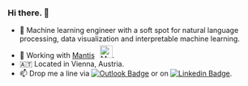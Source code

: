 ### Hi there. 👋

- :robot: Machine learning engineer with a soft spot for natural language processing, data visualization and interpretable machine learning.
- :wrench: Working with <a href="https://github.com/mantisAI">Mantis<img src="https://avatars.githubusercontent.com/u/75127215?s=200&v=4" alt="Mantis NLP" width=25 style="padding-top:5px;margin-left:10px;"></a>.
- 🇦🇹 Located in Vienna, Austria.
- 📫 Drop me a line via [![Outlook Badge](https://img.shields.io/badge/email--000?style=social&logo=microsoft-outlook&logoColor=0078d4&link=mailto:r.mitsch@outlook.com)](mailto:r.mitsch@outlook.com) or on [![Linkedin Badge](https://img.shields.io/badge/LinkedIn--000?style=social&logo=Linkedin&logoColor=0077B5&link=https://at.linkedin.com/in/raphaelmitsch/)](https://at.linkedin.com/in/raphaelmitsch).
